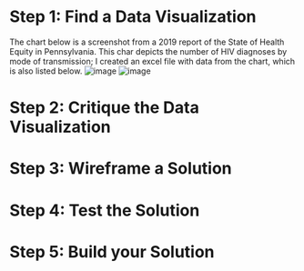 # Step 1: Find a Data Visualization
The chart below is a screenshot from a 2019 report of the State of Health Equity in Pennsylvania. This char depicts the number of HIV diagnoses by mode of transmission; I created an excel file with data from the chart, which is also listed below.
![image](https://user-images.githubusercontent.com/89934021/133898282-5b4a5037-1de7-4203-b181-20185e3b31e5.png)
![image](https://user-images.githubusercontent.com/89934021/133898391-1f400587-42f6-42b4-83a2-df50233b4092.png)

# Step 2: Critique the Data Visualization
# Step 3: Wireframe a Solution
# Step 4: Test the Solution
# Step 5: Build your Solution
